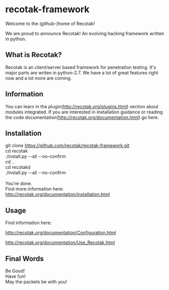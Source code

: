 # recotak-framework

Welcome to the (github-)home of Recotak!

We are proud to announce Recotak! An evolving hacking framework written in python.

<h2>What is Recotak?</h2>

Recotak is an client/server based framework for penetration testing. It's major parts are writen in python-2.7.
We have a lot of great features right now and a lot more are coming.

<h2>Information</h2>

You can learn in the plugin(http://recotak.org/plugins.html) section about modules integrated. If you are interested in
installation guidance or reading the code documentation(http://recotak.org/documentation.html) go here.

<h2>Installation</h2>


git clone https://github.com/recotak/recotak-framework.git<br>
cd recotak<br>
./install.py --all --no-confirm<br>
cd ..<br>
cd recotakd<br>
./install.py --all --no-confirm<br>
<br>
You're done.<br>
Find more information here: http://recotak.org/documentation/installation.html

<h2>Usage</h2>


Find information here: 

http://recotak.org/documentation/Configuration.html

http://recotak.org/documentation/Use_Recotak.html

<h2>Final Words</h2>

Be Good!<br>
Have fun!<br>
May the packets be with you!<br>

